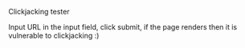 Clickjacking tester

Input URL in the input field, click submit, if the page renders then it is vulnerable to clickjacking :) 
